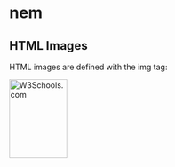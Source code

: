 # nem
<!DOCTYPE html>
<html>
<body>

<h2>HTML Images</h2>
<p>HTML images are defined with the img tag:</p>

<img src="https://bunderasz.github.io/nem/download.jpg" alt="W3Schools.com" width="104" height="142">

</body>
</html>
